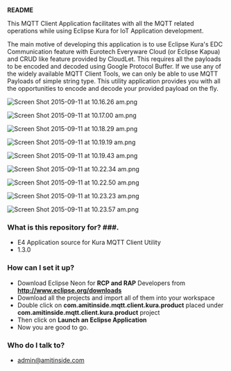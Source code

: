 **README**

This MQTT Client Application facilitates with all the MQTT related operations while using Eclipse Kura for IoT Application development.

The main motive of developing this application is to use Eclipse Kura's EDC Communication feature with Eurotech Everyware Cloud (or Eclipse Kapua) and CRUD like feature provided by CloudLet. This requires all the payloads to be encoded and decoded using Google Protocol Buffer. If we use any of the widely available MQTT Client Tools, we can only be able to use MQTT Payloads of simple string type. This utility application provides you with all the opportunities to encode and decode your provided payload on the fly.

![Screen Shot 2015-09-11 at 10.16.26 am.png](https://bitbucket.org/repo/LxLXp5/images/2297380048-Screen%20Shot%202015-09-11%20at%2010.16.26%20am.png) 

![Screen Shot 2015-09-11 at 10.17.00 am.png](https://bitbucket.org/repo/LxLXp5/images/2812616646-Screen%20Shot%202015-09-11%20at%2010.17.00%20am.png)

![Screen Shot 2015-09-11 at 10.18.29 am.png](https://bitbucket.org/repo/LxLXp5/images/454085967-Screen%20Shot%202015-09-11%20at%2010.18.29%20am.png)

![Screen Shot 2015-09-11 at 10.19.19 am.png](https://bitbucket.org/repo/LxLXp5/images/3302148860-Screen%20Shot%202015-09-11%20at%2010.19.19%20am.png)

![Screen Shot 2015-09-11 at 10.19.43 am.png](https://bitbucket.org/repo/LxLXp5/images/4212762373-Screen%20Shot%202015-09-11%20at%2010.19.43%20am.png)

![Screen Shot 2015-09-11 at 10.22.34 am.png](https://bitbucket.org/repo/LxLXp5/images/480166244-Screen%20Shot%202015-09-11%20at%2010.22.34%20am.png)

![Screen Shot 2015-09-11 at 10.22.50 am.png](https://bitbucket.org/repo/LxLXp5/images/3360381297-Screen%20Shot%202015-09-11%20at%2010.22.50%20am.png)

![Screen Shot 2015-09-11 at 10.23.23 am.png](https://bitbucket.org/repo/LxLXp5/images/970470273-Screen%20Shot%202015-09-11%20at%2010.23.23%20am.png)

![Screen Shot 2015-09-11 at 10.23.57 am.png](https://bitbucket.org/repo/LxLXp5/images/2148475110-Screen%20Shot%202015-09-11%20at%2010.23.57%20am.png)

### **What is this repository for?** ###. 

* E4 Application source for Kura MQTT Client Utility
* 1.3.0

### **How can I set it up?** ###

* Download Eclipse Neon for **RCP and RAP** Developers from **http://www.eclipse.org/downloads**
* Download all the projects and import all of them into your workspace
* Double click on **com.amitinside.mqtt.client.kura.product** placed under **com.amitinside.mqtt.client.kura.product** project
* Then click on **Launch an Eclipse Application**
* Now you are good to go.

### **Who do I talk to?** ###

* admin@amitinside.com
